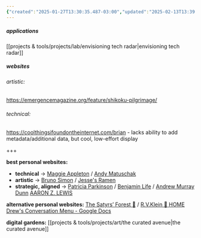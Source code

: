 ```yaml
---
{"created":"2025-01-27T13:30:35.487-03:00","updated":"2025-02-13T13:39:01.238-03:00","tags":["interfacedesign"],"dg-publish":true,"permalink":"/topics/lab/web-based-interfaces/","dgPassFrontmatter":true}
---
```


##### applications

[[projects & tools/projects/lab/envisioning tech radar\|envisioning tech radar]]

##### websites

###### artistic:
https://emergencemagazine.org/feature/shikoku-pilgrimage/
###### technical:
https://coolthingsifoundontheinternet.com/brian - lacks ability to add metadata/additional data, but cool, low-effort display


\+++

**best personal websites:**
- **technical** -> [Maggie Appleton](https://maggieappleton.com/) / [Andy Matuschak](https://andymatuschak.org/)
- **artistic** -> [Bruno Simon](https://bruno-simon.com/) / [Jesse's Ramen](https://jesse-zhou.com/)
- **strategic, aligned** -> [Patricia Parkinson](https://patriciaparkinson.com/) / [Benjamin Life](https://benjaminlife.my.canva.site/) / [Andrew Murray Dunn](https://www.andrewmurraydunn.com/)
[AARON Z. LEWIS](https://aaronzlewis.com/)

**alternative personal websites:**
[The Satyrs’ Forest 🍇](https://marijn.uk/) / [R.V.Klein 🐇 HOME](https://rvklein.me/index.html)
[Drew's Conversation Menu - Google Docs](https://docs.google.com/document/d/1VA6ihOr3JNRG0xehB56kJF9N9VVrRakPv2VPzgW3Ln8/edit#)

**digital gardens:**
[[projects & tools/projects/art/the curated avenue\|the curated avenue]]